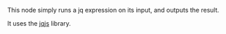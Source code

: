This node simply runs a jq expression on its input, and outputs the result.

It uses the [jqjs](https://github.com/mwh/jqjs) library.
